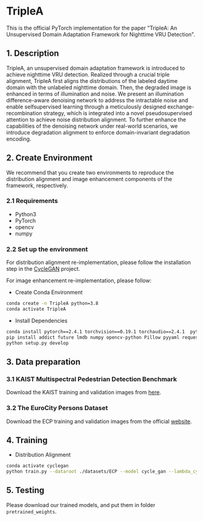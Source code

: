 # TripleA  
This is the official PyTorch implementation for the paper "TripleA: An Unsupervised Domain Adaptation Framework for Nighttime VRU Detection".

## 1. Description
TripleA, an unsupervised domain adaptation framework is introduced to achieve nighttime VRU detection. Realized through a crucial triple alignment, TripleA first aligns the distributions of the labeled daytime domain with the unlabeled nighttime domain. Then, the degraded image is enhanced in terms of illumination
and noise. We present an illumination difference-aware denoising network to address the intractable noise and enable selfsupervised learning through a meticulously designed exchange-recombination strategy, which is integrated into a novel pseudosupervised attention to achieve noise distribution alignment.
To further enhance the capabilities of the denoising network under real-world scenarios, we introduce degradation alignment to enforce domain-invariant degradation encoding.

## 2. Create Environment
We recommend that you create two environments to reproduce the distribution alignment and image enhancement components of the framework, respectively.
### 2.1 Requirements
- Python3
- PyTorch
- opencv
- numpy

### 2.2 Set up the environment 
For distribution alignment re-implementation, please follow the installation step in the [CycleGAN](https://github.com/junyanz/pytorch-CycleGAN-and-pix2pix) project.

For image enhancement re-implementation, please follow:
- Create Conda Environment
```bash
conda create -n TripleA python=3.8
conda activate TripleA
```
- Install Dependencies
```bash
conda install pytorch==2.4.1 torchvision==0.19.1 torchaudio==2.4.1  pytorch-cuda=11.8 -c pytorch -c nvidia
pip install addict future lmdb numpy opencv-python Pillow pyyaml requests scikit-image scipy tb-nightly tqdm yapf
python setup.py develop
```

## 3. Data preparation
### 3.1 KAIST Multispectral Pedestrian Detection Benchmark
Download the KAIST training and validation images from [here](https://github.com/SoonminHwang/rgbt-ped-detection/zipball/master).

### 3.2 The EuroCity Persons Dataset
Download the ECP training and validation images from the official [website](https://eurocity-dataset.tudelft.nl/).

## 4. Training
- Distribution Alignment
```bash
conda activate cyclegan
python train.py --dataroot ./datasets/ECP --model cycle_gan --lambda_cycedge 1.0 --batch_size 8
```

## 5. Testing
Please download our trained models, and put them in folder ```pretrained_weights```.
